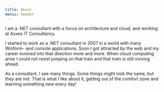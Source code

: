 ```yaml
---
title: About
menus: header
---
```


I am a .NET consultant with a focus on architecture and cloud, and working at Axxes IT Consultancy.  

I started to work as a .NET consultant in 2007 in a world with many Winform- and console applications. Soon I got attracted by the web and my career evolved into that direction more and more. When cloud computing arise I could not resist jumping on that train and that train is still moving ahead.

As a consultant, I see many things. Some things might look the same, but they are not. That is what I like about it, getting out of the comfort zone and learning something new every day!
